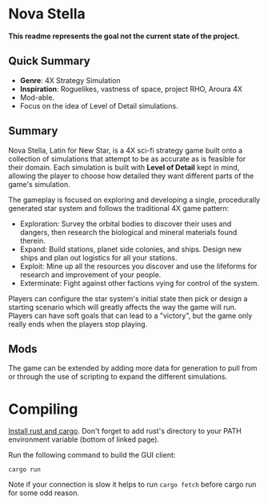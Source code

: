 # Nova Stella
**This readme represents the goal not the current state of the project.**

## Quick Summary 
* **Genre**: 4X Strategy Simulation
* **Inspiration**: Roguelikes, vastness of space, project RHO, Aroura 4X
* Mod-able.
* Focus on the idea of Level of Detail simulations.

## Summary
Nova Stella, Latin for New Star, is a 4X sci-fi strategy game built onto a collection of simulations that attempt to be as accurate as is feasible for their domain. Each simulation is built with __Level of Detail__ kept in mind, allowing the player to choose how detailed they want different parts of the game's simulation. 

The gameplay is focused on exploring and developing a single, procedurally generated star system and follows the traditional 4X game pattern:

* Exploration: Survey the orbital bodies to discover their uses and dangers, then research the biological and mineral materials found therein.
* Expand: Build stations, planet side colonies, and ships. Design new ships and plan out logistics for all your stations.
* Exploit: Mine up all the resources you discover and use the lifeforms for research and improvement of your people.
* Exterminate: Fight against other factions vying for control of the system.

Players can configure the star system's initial state then pick or design a starting scenario which will greatly affects the way the game will run. Players can have soft goals that can lead to a "victory", but the game only really ends when the players stop playing.

## Mods
The game can be extended by adding more data for generation to pull from or through the use of scripting to expand the different simulations.


# Compiling

[Install rust and cargo](https://www.rust-lang.org/install.html). Don't forget to add rust's directory to your PATH environment variable (bottom of linked page).


Run the following command to build the GUI client:

`cargo run`

Note if your connection is slow it helps to run `cargo fetch` before cargo run for some odd reason.












